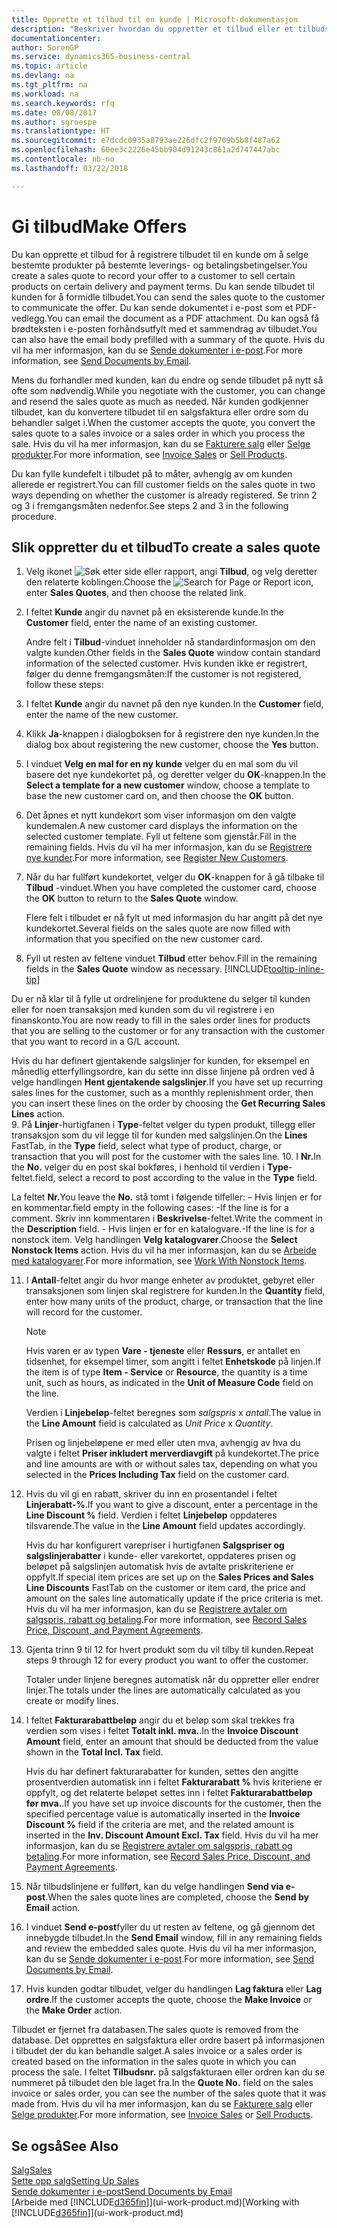 ```yaml
---
title: Opprette et tilbud til en kunde | Microsoft-dokumentasjon
description: "Beskriver hvordan du oppretter et tilbud eller et tilbudsforespørselsdokument for å registrere tilbudet til en kunde og selge produkter under visse betingelser."
documentationcenter: 
author: SorenGP
ms.service: dynamics365-business-central
ms.topic: article
ms.devlang: na
ms.tgt_pltfrm: na
ms.workload: na
ms.search.keywords: rfq
ms.date: 08/08/2017
ms.author: sgroespe
ms.translationtype: HT
ms.sourcegitcommit: e7dcdc0935a8793ae226dfc2f9709b5b8f487a62
ms.openlocfilehash: 60ee3c2226e45bb904d91243c861a2d747447abc
ms.contentlocale: nb-no
ms.lasthandoff: 03/22/2018

---
```

# <a name="make-offers"></a><span data-ttu-id="5ae27-103">Gi tilbud</span><span class="sxs-lookup"><span data-stu-id="5ae27-103">Make Offers</span></span>
<span data-ttu-id="5ae27-104">Du kan opprette et tilbud for å registrere tilbudet til en kunde om å selge bestemte produkter på bestemte leverings- og betalingsbetingelser.</span><span class="sxs-lookup"><span data-stu-id="5ae27-104">You create a sales quote to record your offer to a customer to sell certain products on certain delivery and payment terms.</span></span> <span data-ttu-id="5ae27-105">Du kan sende tilbudet til kunden for å formidle tilbudet.</span><span class="sxs-lookup"><span data-stu-id="5ae27-105">You can send the sales quote to the customer to communicate the offer.</span></span> <span data-ttu-id="5ae27-106">Du kan sende dokumentet i e-post som et PDF-vedlegg.</span><span class="sxs-lookup"><span data-stu-id="5ae27-106">You can email the document as a PDF attachment.</span></span> <span data-ttu-id="5ae27-107">Du kan også få brødteksten i e-posten forhåndsutfylt med et sammendrag av tilbudet.</span><span class="sxs-lookup"><span data-stu-id="5ae27-107">You can also have the email body prefilled with a summary of the quote.</span></span> <span data-ttu-id="5ae27-108">Hvis du vil ha mer informasjon, kan du se [Sende dokumenter i e-post](ui-how-send-documents-email.md).</span><span class="sxs-lookup"><span data-stu-id="5ae27-108">For more information, see [Send Documents by Email](ui-how-send-documents-email.md).</span></span>

<span data-ttu-id="5ae27-109">Mens du forhandler med kunden, kan du endre og sende tilbudet på nytt så ofte som nødvendig.</span><span class="sxs-lookup"><span data-stu-id="5ae27-109">While you negotiate with the customer, you can change and resend the sales quote as much as needed.</span></span> <span data-ttu-id="5ae27-110">Når kunden godkjenner tilbudet, kan du konvertere tilbudet til en salgsfaktura eller ordre som du behandler salget i.</span><span class="sxs-lookup"><span data-stu-id="5ae27-110">When the customer accepts the quote, you convert the sales quote to a sales invoice or a sales order in which you process the sale.</span></span> <span data-ttu-id="5ae27-111">Hvis du vil ha mer informasjon, kan du se [Fakturere salg](sales-how-invoice-sales.md) eller [Selge produkter](sales-how-sell-products.md).</span><span class="sxs-lookup"><span data-stu-id="5ae27-111">For more information, see [Invoice Sales](sales-how-invoice-sales.md) or [Sell Products](sales-how-sell-products.md).</span></span>

<span data-ttu-id="5ae27-112">Du kan fylle kundefelt i tilbudet på to måter, avhengig av om kunden allerede er registrert.</span><span class="sxs-lookup"><span data-stu-id="5ae27-112">You can fill customer fields on the sales quote in two ways depending on whether the customer is already registered.</span></span> <span data-ttu-id="5ae27-113">Se trinn 2 og 3 i fremgangsmåten nedenfor.</span><span class="sxs-lookup"><span data-stu-id="5ae27-113">See steps 2 and 3 in the following procedure.</span></span>

## <a name="to-create-a-sales-quote"></a><span data-ttu-id="5ae27-114">Slik oppretter du et tilbud</span><span class="sxs-lookup"><span data-stu-id="5ae27-114">To create a sales quote</span></span>
1. <span data-ttu-id="5ae27-115">Velg ikonet ![Søk etter side eller rapport](media/ui-search/search_small.png "Søk etter side eller rapport"), angi **Tilbud**, og velg deretter den relaterte koblingen.</span><span class="sxs-lookup"><span data-stu-id="5ae27-115">Choose the ![Search for Page or Report](media/ui-search/search_small.png "Search for Page or Report icon") icon, enter **Sales Quotes**, and then choose the related link.</span></span>
2. <span data-ttu-id="5ae27-116">I feltet **Kunde** angir du navnet på en eksisterende kunde.</span><span class="sxs-lookup"><span data-stu-id="5ae27-116">In the **Customer** field, enter the name of an existing customer.</span></span>

   <span data-ttu-id="5ae27-117">Andre felt i **Tilbud**-vinduet inneholder nå standardinformasjon om den valgte kunden.</span><span class="sxs-lookup"><span data-stu-id="5ae27-117">Other fields in the **Sales Quote** window contain standard information of the selected customer.</span></span> <span data-ttu-id="5ae27-118">Hvis kunden ikke er registrert, følger du denne fremgangsmåten:</span><span class="sxs-lookup"><span data-stu-id="5ae27-118">If the customer is not registered, follow these steps:</span></span>
3. <span data-ttu-id="5ae27-119">I feltet **Kunde** angir du navnet på den nye kunden.</span><span class="sxs-lookup"><span data-stu-id="5ae27-119">In the **Customer** field, enter the name of the new customer.</span></span>
4. <span data-ttu-id="5ae27-120">Klikk **Ja**-knappen i dialogboksen for å registrere den nye kunden.</span><span class="sxs-lookup"><span data-stu-id="5ae27-120">In the dialog box about registering the new customer, choose the **Yes** button.</span></span>
5. <span data-ttu-id="5ae27-121">I vinduet **Velg en mal for en ny kunde** velger du en mal som du vil basere det nye kundekortet på, og deretter velger du **OK**-knappen.</span><span class="sxs-lookup"><span data-stu-id="5ae27-121">In the **Select a template for a new customer** window, choose a template to base the new customer card on, and then choose the **OK** button.</span></span>
6. <span data-ttu-id="5ae27-122">Det åpnes et nytt kundekort som viser informasjon om den valgte kundemalen.</span><span class="sxs-lookup"><span data-stu-id="5ae27-122">A new customer card displays the information on the selected customer template.</span></span> <span data-ttu-id="5ae27-123">Fyll ut feltene som gjenstår.</span><span class="sxs-lookup"><span data-stu-id="5ae27-123">Fill in the remaining fields.</span></span> <span data-ttu-id="5ae27-124">Hvis du vil ha mer informasjon, kan du se [Registrere nye kunder](sales-how-register-new-customers.md).</span><span class="sxs-lookup"><span data-stu-id="5ae27-124">For more information, see [Register New Customers](sales-how-register-new-customers.md).</span></span>  
7. <span data-ttu-id="5ae27-125">Når du har fullført kundekortet, velger du **OK**-knappen for å gå tilbake til **Tilbud** -vinduet.</span><span class="sxs-lookup"><span data-stu-id="5ae27-125">When you have completed the customer card, choose the **OK** button to return to the **Sales Quote** window.</span></span>

   <span data-ttu-id="5ae27-126">Flere felt i tilbudet er nå fylt ut med informasjon du har angitt på det nye kundekortet.</span><span class="sxs-lookup"><span data-stu-id="5ae27-126">Several fields on the sales quote are now filled with information that you specified on the new customer card.</span></span>  
8. <span data-ttu-id="5ae27-127">Fyll ut resten av feltene vinduet **Tilbud** etter behov.</span><span class="sxs-lookup"><span data-stu-id="5ae27-127">Fill in the remaining fields in the **Sales Quote** window as necessary.</span></span> [!INCLUDE[tooltip-inline-tip](includes/tooltip-inline-tip_md.md)]  

<span data-ttu-id="5ae27-128">Du er nå klar til å fylle ut ordrelinjene for produktene du selger til kunden eller for noen transaksjon med kunden som du vil registrere i en finanskonto.</span><span class="sxs-lookup"><span data-stu-id="5ae27-128">You are now ready to fill in the sales order lines for products that you are selling to the customer or for any transaction with the customer that you want to record in a G/L account.</span></span>   

<span data-ttu-id="5ae27-129">Hvis du har definert gjentakende salgslinjer for kunden, for eksempel en månedlig etterfyllingsordre, kan du sette inn disse linjene på ordren ved å velge handlingen **Hent gjentakende salgslinjer**.</span><span class="sxs-lookup"><span data-stu-id="5ae27-129">If you have set up recurring sales lines for the customer, such as a monthly replenishment order, then you can insert these lines on the order by choosing the **Get Recurring Sales Lines** action.</span></span>  
9. <span data-ttu-id="5ae27-130">På **Linjer**-hurtigfanen i **Type**-feltet velger du typen produkt, tillegg eller transaksjon som du vil legge til for kunden med salgslinjen.</span><span class="sxs-lookup"><span data-stu-id="5ae27-130">On the **Lines** FastTab, in the **Type** field, select what type of product, charge, or transaction that you will post for the customer with the sales line.</span></span>
10. <span data-ttu-id="5ae27-131">I **Nr.**</span><span class="sxs-lookup"><span data-stu-id="5ae27-131">In the **No.**</span></span> <span data-ttu-id="5ae27-132">velger du en post skal bokføres, i henhold til verdien i **Type**-feltet.</span><span class="sxs-lookup"><span data-stu-id="5ae27-132">field, select a record to post according to the value in the **Type** field.</span></span>

 <span data-ttu-id="5ae27-133">La feltet **Nr.**</span><span class="sxs-lookup"><span data-stu-id="5ae27-133">You leave the **No.**</span></span> <span data-ttu-id="5ae27-134">stå tomt i følgende tilfeller: – Hvis linjen er for en kommentar.</span><span class="sxs-lookup"><span data-stu-id="5ae27-134">field empty in the following cases: -If the line is for a comment.</span></span> <span data-ttu-id="5ae27-135">Skriv inn kommentaren i **Beskrivelse**-feltet.</span><span class="sxs-lookup"><span data-stu-id="5ae27-135">Write the comment in the **Description** field.</span></span>
 <span data-ttu-id="5ae27-136">- Hvis linjen er for en katalogvare.</span><span class="sxs-lookup"><span data-stu-id="5ae27-136">-If the line is for a nonstock item.</span></span> <span data-ttu-id="5ae27-137">Velg handlingen **Velg katalogvarer**.</span><span class="sxs-lookup"><span data-stu-id="5ae27-137">Choose the **Select Nonstock Items** action.</span></span> <span data-ttu-id="5ae27-138">Hvis du vil ha mer informasjon, kan du se [Arbeide med katalogvarer](inventory-how-work-nonstock-items.md).</span><span class="sxs-lookup"><span data-stu-id="5ae27-138">For more information, see [Work With Nonstock Items](inventory-how-work-nonstock-items.md).</span></span>

11. <span data-ttu-id="5ae27-139">I **Antall**-feltet angir du hvor mange enheter av produktet, gebyret eller transaksjonen som linjen skal registrere for kunden.</span><span class="sxs-lookup"><span data-stu-id="5ae27-139">In the **Quantity** field, enter how many units of the product, charge, or transaction that the line will record for the customer.</span></span>

    > [!NOTE]  
    >   <span data-ttu-id="5ae27-140">Hvis varen er av typen **Vare - tjeneste** eller **Ressurs**, er antallet en tidsenhet, for eksempel timer, som angitt i feltet **Enhetskode** på linjen.</span><span class="sxs-lookup"><span data-stu-id="5ae27-140">If the item is of type **Item - Service** or **Resource**, the quantity is a time unit, such as hours, as indicated in the **Unit of Measure Code** field on the line.</span></span>  

    <span data-ttu-id="5ae27-141">Verdien i **Linjebeløp**-feltet beregnes som *salgspris* x *antall*.</span><span class="sxs-lookup"><span data-stu-id="5ae27-141">The value in the **Line Amount** field is calculated as *Unit Price* x *Quantity*.</span></span>  

    <span data-ttu-id="5ae27-142">Prisen og linjebeløpene er med eller uten mva, avhengig av hva du valgte i feltet **Priser inkludert merverdiavgift** på kundekortet.</span><span class="sxs-lookup"><span data-stu-id="5ae27-142">The price and line amounts are with or without sales tax, depending on what you selected in the **Prices Including Tax** field on the customer card.</span></span>  
12. <span data-ttu-id="5ae27-143">Hvis du vil gi en rabatt, skriver du inn en prosentandel i feltet **Linjerabatt-%**.</span><span class="sxs-lookup"><span data-stu-id="5ae27-143">If you want to give a discount, enter a percentage in the **Line Discount %** field.</span></span> <span data-ttu-id="5ae27-144">Verdien i feltet **Linjebeløp** oppdateres tilsvarende.</span><span class="sxs-lookup"><span data-stu-id="5ae27-144">The value in the **Line Amount** field updates accordingly.</span></span>  

    <span data-ttu-id="5ae27-145">Hvis du har konfigurert varepriser i hurtigfanen **Salgspriser og salgslinjerabatter** i kunde- eller varekortet, oppdateres prisen og beløpet på salgslinjen automatisk hvis de avtalte priskriteriene er oppfylt.</span><span class="sxs-lookup"><span data-stu-id="5ae27-145">If special item prices are set up on the **Sales Prices and Sales Line Discounts** FastTab on the customer or item card, the price and amount on the sales line automatically update if the price criteria is met.</span></span> <span data-ttu-id="5ae27-146">Hvis du vil ha mer informasjon, kan du se [Registrere avtaler om salgspris, rabatt og betaling](sales-how-record-sales-price-discount-payment-agreements.md).</span><span class="sxs-lookup"><span data-stu-id="5ae27-146">For more information, see [Record Sales Price, Discount, and Payment Agreements](sales-how-record-sales-price-discount-payment-agreements.md).</span></span>  
13. <span data-ttu-id="5ae27-147">Gjenta trinn 9 til 12 for hvert produkt som du vil tilby til kunden.</span><span class="sxs-lookup"><span data-stu-id="5ae27-147">Repeat steps 9 through 12 for every product you want to offer the customer.</span></span>  

    <span data-ttu-id="5ae27-148">Totaler under linjene beregnes automatisk når du oppretter eller endrer linjer.</span><span class="sxs-lookup"><span data-stu-id="5ae27-148">The totals under the lines are automatically calculated as you create or modify lines.</span></span>  
14. <span data-ttu-id="5ae27-149">I feltet **Fakturarabattbeløp** angir du et beløp som skal trekkes fra verdien som vises i feltet **Totalt inkl. mva.**.</span><span class="sxs-lookup"><span data-stu-id="5ae27-149">In the **Invoice Discount Amount** field, enter an amount that should be deducted from the value shown in the **Total Incl. Tax** field.</span></span>

    <span data-ttu-id="5ae27-150">Hvis du har definert fakturarabatter for kunden, settes den angitte prosentverdien automatisk inn i feltet **Fakturarabatt %** hvis kriteriene er oppfylt, og det relaterte beløpet settes inn i feltet **Fakturarabattbeløp før mva.**.</span><span class="sxs-lookup"><span data-stu-id="5ae27-150">If you have set up invoice discounts for the customer, then the specified percentage value is automatically inserted in the **Invoice Discount %** field if the criteria are met, and the related amount is inserted in the **Inv. Discount Amount Excl. Tax** field.</span></span> <span data-ttu-id="5ae27-151">Hvis du vil ha mer informasjon, kan du se [Registrere avtaler om salgspris, rabatt og betaling](sales-how-record-sales-price-discount-payment-agreements.md).</span><span class="sxs-lookup"><span data-stu-id="5ae27-151">For more information, see [Record Sales Price, Discount, and Payment Agreements](sales-how-record-sales-price-discount-payment-agreements.md).</span></span>
15. <span data-ttu-id="5ae27-152">Når tilbudslinjene er fullført, kan du velge handlingen **Send via e-post**.</span><span class="sxs-lookup"><span data-stu-id="5ae27-152">When the sales quote lines are completed, choose the **Send by Email** action.</span></span>
16. <span data-ttu-id="5ae27-153">I vinduet **Send e-post**fyller du ut resten av feltene, og gå gjennom det innebygde tilbudet.</span><span class="sxs-lookup"><span data-stu-id="5ae27-153">In the **Send Email** window, fill in any remaining fields and review the embedded sales quote.</span></span> <span data-ttu-id="5ae27-154">Hvis du vil ha mer informasjon, kan du se [Sende dokumenter i e-post](ui-how-send-documents-email.md).</span><span class="sxs-lookup"><span data-stu-id="5ae27-154">For more information, see [Send Documents by Email](ui-how-send-documents-email.md).</span></span>
17. <span data-ttu-id="5ae27-155">Hvis kunden godtar tilbudet, velger du handlingen **Lag faktura** eller **Lag ordre**.</span><span class="sxs-lookup"><span data-stu-id="5ae27-155">If the customer accepts the quote, choose the **Make Invoice** or the **Make Order** action.</span></span>

<span data-ttu-id="5ae27-156">Tilbudet er fjernet fra databasen.</span><span class="sxs-lookup"><span data-stu-id="5ae27-156">The sales quote is removed from the database.</span></span> <span data-ttu-id="5ae27-157">Det opprettes en salgsfaktura eller ordre basert på informasjonen i tilbudet der du kan behandle salget.</span><span class="sxs-lookup"><span data-stu-id="5ae27-157">A sales invoice or a sales order is created based on the information in the sales quote in which you can process the sale.</span></span> <span data-ttu-id="5ae27-158">I feltet **Tilbudsnr.** på salgsfakturaen eller ordren kan du se nummeret på tilbudet den ble laget fra.</span><span class="sxs-lookup"><span data-stu-id="5ae27-158">In the **Quote No.** field on the sales invoice or sales order, you can see the number of the sales quote that it was made from.</span></span> <span data-ttu-id="5ae27-159">Hvis du vil ha mer informasjon, kan du se [Fakturere salg](sales-how-invoice-sales.md) eller [Selge produkter](sales-how-sell-products.md).</span><span class="sxs-lookup"><span data-stu-id="5ae27-159">For more information, see [Invoice Sales](sales-how-invoice-sales.md) or [Sell Products](sales-how-sell-products.md).</span></span>

## <a name="see-also"></a><span data-ttu-id="5ae27-160">Se også</span><span class="sxs-lookup"><span data-stu-id="5ae27-160">See Also</span></span>
[<span data-ttu-id="5ae27-161">Salg</span><span class="sxs-lookup"><span data-stu-id="5ae27-161">Sales</span></span>](sales-manage-sales.md)  
[<span data-ttu-id="5ae27-162">Sette opp salg</span><span class="sxs-lookup"><span data-stu-id="5ae27-162">Setting Up Sales</span></span>](sales-setup-sales.md)  
[<span data-ttu-id="5ae27-163">Sende dokumenter i e-post</span><span class="sxs-lookup"><span data-stu-id="5ae27-163">Send Documents by Email</span></span>](ui-how-send-documents-email.md)  
<span data-ttu-id="5ae27-164">[Arbeide med [!INCLUDE[d365fin](includes/d365fin_md.md)]](ui-work-product.md)</span><span class="sxs-lookup"><span data-stu-id="5ae27-164">[Working with [!INCLUDE[d365fin](includes/d365fin_md.md)]](ui-work-product.md)</span></span>

